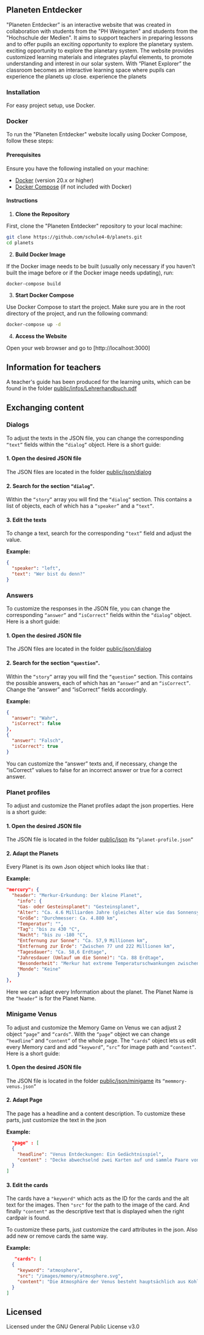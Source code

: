 ## Planeten Entdecker

"Planeten Entdecker” is an interactive website that was created in collaboration with students
from the "PH Weingarten" and students from the "Hochschule der Medien".
It aims to support teachers in preparing lessons and to offer pupils an exciting opportunity to explore the planetary system.
exciting opportunity to explore the planetary system.
The website provides customized learning materials and integrates playful elements,
to promote understanding and interest in our solar system. With “Planet Explorer”
the classroom becomes an interactive learning space where pupils can experience the planets up close.
experience the planets


### Installation

For easy project setup, use Docker.

### Docker

To run the "Planeten Entdecker" website locally using Docker Compose, follow these steps:

#### Prerequisites

Ensure you have the following installed on your machine:

- [Docker](https://www.docker.com/get-started) (version 20.x or higher)
- [Docker Compose](https://docs.docker.com/compose/install/) (if not included with Docker)

#### Instructions

1. **Clone the Repository**

  First, clone the "Planeten Entdecker" repository to your local machine:

   ```bash
   git clone https://github.com/schule4-0/planets.git
   cd planets
   ```
   

2. **Build Docker Image**

If the Docker image needs to be built (usually only necessary if you haven't built the 			   image before or if the Docker image needs updating), run:

 ```bash 
docker-compose build
```

3. **Start Docker Compose**

Use Docker Compose to start the project. Make sure you are in the root directory of the project, and run the following command:

```bash
docker-compose up -d
```


4. **Access the Website**

Open your web browser and go to [http://localhost:3000]



##  Information for teachers

A teacher's guide has been produced for the learning units, which can be found in the folder [public/infos/Lehrerhandbuch.pdf](https://github.com/schule4-0/planets/tree/main/public/infos/Lehrerhandbuch.pdf)

## Exchanging content


### Dialogs

To adjust the texts in the JSON file, you can change the corresponding `“text”` fields within the `“dialog”` object. Here is a short guide:

#### 1. Open the desired JSON file
The JSON files are located in the folder  [public/json/dialog](https://github.com/schule4-0/planets/tree/main/public/json/dialog)

#### 2. Search for the section `“dialog”`.
Within the `“story”` array you will find the `“dialog”` section. This contains a list of objects, each of which has a `“speaker”` and a `“text”`.
#### 3. Edit the texts
To change a text, search for the corresponding `“text”` field and adjust the value.

**Example:**
```json
{
  "speaker": "left",
  "text": "Wer bist du denn?"
}
````

### Answers

To customize the responses in the JSON file, you can change the corresponding `“answer”` and `“isCorrect”` fields within the `“dialog”` object. Here is a short guide:

#### 1. Open the desired JSON file
The JSON files are located in the folder [public/json/dialog](https://github.com/schule4-0/planets/tree/main/public/json/dialog)


#### 2. Search for the section `“question”`.
Within the `“story”` array you will find the `“question”` section. This contains the possible answers, each of which has an `“answer”` and an `“isCorrect”`.
Change the “answer” and “isCorrect” fields accordingly. 

**Example:**
```json
{
  "answer": "Wahr",
  "isCorrect": false
},
{
  "answer": "Falsch",
  "isCorrect": true
}
````
You can customize the “answer” texts and, if necessary, change the “isCorrect”
values to false for an incorrect answer or true for a correct answer.

### Planet profiles
To adjust and customize the Planet profiles adapt the json properties. Here is a short guide:

#### 1. Open the desired JSON file
The JSON file is located in the folder [public/json](https://github.com/schule4-0/planets/tree/main/public/json)
its `“planet-profile.json”`

#### 2. Adapt the Planets
Every Planet is its own Json object which looks like that :

**Example:**
```json
"mercury": {
  "header": "Merkur-Erkundung: Der kleine Planet",
    "info": {
    "Gas- oder Gesteinsplanet": "Gesteinsplanet",
    "Alter": "Ca. 4.6 Milliarden Jahre (gleiches Alter wie das Sonnensystem)",
    "Größe": "Durchmesser: Ca. 4.880 km",
    "Temperatur": "",
    "Tag": "bis zu 430 °C",
    "Nacht": "bis zu -180 °C",
    "Entfernung zur Sonne": "Ca. 57,9 Millionen km",
    "Entfernung zur Erde": "Zwischen 77 und 222 Millionen km",
    "Tagesdauer": "Ca. 58,6 Erdtage",
    "Jahresdauer (Umlauf um die Sonne)": "Ca. 88 Erdtage",
    "Besonderheit": "Merkur hat extreme Temperaturschwankungen zwischen Tag und Nacht und keine Atmosphäre, die diese Schwankungen ausgleichen könnte.",
    "Monde": "Keine"
    }
},
````

Here we can adapt every Information about the planet. The Planet Name is the `“header”` is for the Planet Name.

### Minigame Venus

To adjust and customize the Memory Game on Venus we can adjust 2 object `“page”` and `“cards”`. With the `“page”` object we can change `“headline”` and `“content”` of the whole page.
The `“cards”` object lets us edit every Memory card and add `“keyword”`, `“src”` for image path and `“content”`. Here is a short guide:

#### 1. Open the desired JSON file
The JSON file is located in the folder [public/json/minigame](https://github.com/schule4-0/planets/tree/main/public/json/minigame)
its `“memmory-venus.json”`
#### 2. Adapt Page
The page has a headline and a content description. To customize these parts, just customize the text in the json

**Example:**
```json
  "page" : [
  {
    "headline": "Venus Entdeckungen: Ein Gedächtnisspiel",
    "content" : "Decke abwechselnd zwei Karten auf und sammle Paare von passenden Bildern, um mehr über die Venus zu lernen."
  }
]
````

#### 3. Edit the cards
The cards have a `"keyword"` which acts as the ID for the cards and the alt text for the images.
Then `"src"` for the path to the image of the card.
And finally `"content"` as the descriptive text that is displayed when the right cardpair is found.

To customize these parts, just customize the card attributes in the json. Also add new or remove cards the same way.

**Example:**
```json
   "cards": [
  {
    "keyword": "atmosphere",
    "src": "/images/memory/atmosphere.svg",
    "content": "Die Atmosphäre der Venus besteht hauptsächlich aus Kohlendioxid und erzeugt einen starken Treibhauseffekt."
  }
]
````


## Licensed
Licensed under the GNU General Public License v3.0
